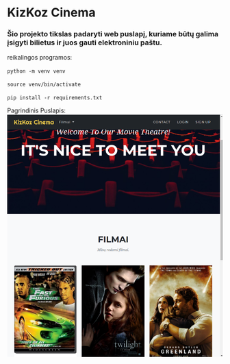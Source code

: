# KizKoz Cinema
### Šio projekto tikslas padaryti web puslapį, kuriame būtų galima įsigyti bilietus ir juos gauti elektroniniu paštu.

reikalingos programos:

`python -m venv venv`

`source venv/bin/activate`

`pip install -r requirements.txt`

Pagrindinis Puslapis:
![alt text](https://github.com/kizas27/kizkoz-Cinema/blob/main/page.png?raw=true)